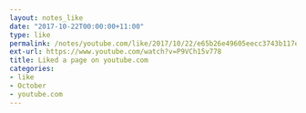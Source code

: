 ```yaml
---
layout: notes_like
date: "2017-10-22T00:00:00+11:00"
type: like
permalink: /notes/youtube.com/like/2017/10/22/e65b26e49605eecc3743b117e0d070fe1c711a12.html
ext-url: https://www.youtube.com/watch?v=P9VCh15v778
title: Liked a page on youtube.com
categories:
- like
- October
- youtube.com
---
```

